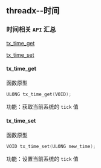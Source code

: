 ## threadx--时间

### 时间相关 `API` 汇总

[tx_time_get](####tx_time_get)

[tx_time_set](####tx_time_set)

#### tx_time_get

函数原型

```c
ULONG tx_time_get(VOID);
```
功能：获取当前系统的 `tick` 值

#### tx_time_set

函数原型

```c
VOID tx_time_set(ULONG new_time);
```
功能：设置当前系统的 `tick` 值